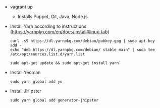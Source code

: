 * vagrant up
  * Installs Puppet, Git, Java, Node.js
* Install Yarn according to instructions (https://yarnpkg.com/en/docs/install#linux-tab)
 
  ```
  curl -sS https://dl.yarnpkg.com/debian/pubkey.gpg | sudo apt-key add -
  echo "deb https://dl.yarnpkg.com/debian/ stable main" | sudo tee /etc/apt/sources.list.d/yarn.list
  ```
 
  ```
  sudo apt-get update && sudo apt-get install yarn`
  ```

* Install Yeoman

  ```
  sudo yarn global add yo
  ```
  
* Install JHipster

  ```
  sudo yarn global add generator-jhipster
  ```
